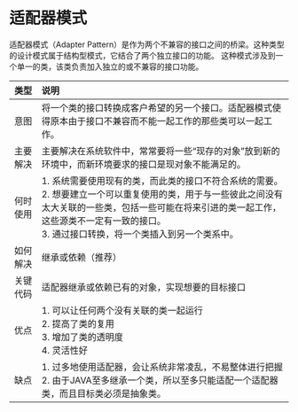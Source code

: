 # 适配器模式
适配器模式（Adapter Pattern）是作为两个不兼容的接口之间的桥梁。这种类型的设计模式属于结构型模式，它结合了两个独立接口的功能。
这种模式涉及到一个单一的类，该类负责加入独立的或不兼容的接口功能。

|类型|说明|
|:-:|:--|
|意图|将一个类的接口转换成客户希望的另一个接口。适配器模式使得原本由于接口不兼容而不能一起工作的那些类可以一起工作。|
|主要解决|主要解决在系统软件中，常常要将一些“现存的对象”放到新的环境中，而新环境要求的接口是现对象不能满足的。|
|何时使用|1. 系统需要使用现有的类，而此类的接口不符合系统的需要。<br/> 2.  想要建立一个可以重复使用的类，用于与一些彼此之间没有太大关联的一些类，包括一些可能在将来引进的类一起工作，这些源类不一定有一致的接口。<br/>3. 通过接口转换，将一个类插入到另一个类系中。|
|如何解决|继承或依赖（推荐）|
|关键代码|适配器继承或依赖已有的对象，实现想要的目标接口|
|优点|1. 可以让任何两个没有关联的类一起运行<br/> 2. 提高了类的复用 <br/> 3. 增加了类的透明度 <br/> 4. 灵活性好 |
|缺点|1. 过多地使用适配器，会让系统非常凌乱，不易整体进行把握<br/> 2. 由于JAVA至多继承一个类，所以至多只能适配一个适配器类，而且目标类必须是抽象类。|